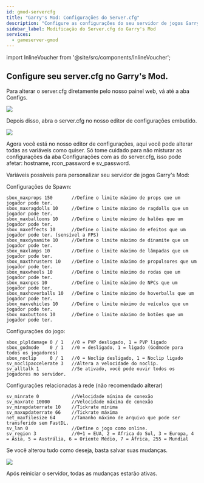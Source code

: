 ```yaml
---
id: gmod-servercfg
title: "Garry's Mod: Configurações do Server.cfg"
description: "Configure as configurações do seu servidor de jogos Garry's Mod para personalizar a jogabilidade e limites de spawn para uma experiência otimizada → Saiba mais agora"
sidebar_label: Modificação do Server.cfg do Garry's Mod
services:
  - gameserver-gmod
---
```


import InlineVoucher from '@site/src/components/InlineVoucher';

<InlineVoucher />

## Configure seu server.cfg no Garry's Mod.

Para alterar o server.cfg diretamente pelo nosso painel web, vá até a aba Configs.

![](https://screensaver01.zap-hosting.com/index.php/s/TNFHX38G5PNpqac/preview)

Depois disso, abra o server.cfg no nosso editor de configurações embutido.

![](https://screensaver01.zap-hosting.com/index.php/s/Pro5QoBBKSQCTdF/preview)

Agora você está no nosso editor de configurações, aqui você pode alterar todas as variáveis como quiser. Só tome cuidado para não misturar as configurações da aba Configurações com as do server.cfg, isso pode afetar: hostname, rcon_password e sv_password.

Variáveis possíveis para personalizar seu servidor de jogos Garry's Mod:

Configurações de Spawn:
```
sbox_maxprops 150		//Define o limite máximo de props que um jogador pode ter.
sbox_maxragdolls 10		//Define o limite máximo de ragdolls que um jogador pode ter.
sbox_maxballoons 10		//Define o limite máximo de balões que um jogador pode ter.
sbox_maxeffects 10		//Define o limite máximo de efeitos que um jogador pode ter. (sensível a FPS)
sbox_maxdynamite 10		//Define o limite máximo de dinamite que um jogador pode ter.
sbox_maxlamps 10		//Define o limite máximo de lâmpadas que um jogador pode ter.
sbox_maxthrusters 10	//Define o limite máximo de propulsores que um jogador pode ter.
sbox_maxwheels 10		//Define o limite máximo de rodas que um jogador pode ter.
sbox_maxnpcs 10			//Define o limite máximo de NPCs que um jogador pode ter.
sbox_maxhoverballs 10	//Define o limite máximo de hoverballs que um jogador pode ter.
sbox_maxvehicles 10		//Define o limite máximo de veículos que um jogador pode ter.
sbox_maxbuttons 10		//Define o limite máximo de botões que um jogador pode ter.
```

Configurações do jogo:
```
sbox_plpldamage 0 / 1	//0 = PVP desligado, 1 = PVP ligado
sbox_godmode	0 / 1	//0 = desligado, 1 = ligado (Godmode para todos os jogadores)
sbox_noclip		0 / 1	//0 = Noclip desligado, 1 = Noclip ligado
sv_noclipaccelerate 3	//Altera a velocidade do noclip.
sv_alltalk 1			//Se ativado, você pode ouvir todos os jogadores no servidor.
```

Configurações relacionadas à rede (não recomendado alterar)
```
sv_minrate 0			//Velocidade mínima de conexão
sv_maxrate 10000		//Velocidade máxima de conexão
sv_minupdaterrate 10	//Tickrate mínima
sv_maxupdaterrate 66	//Tickrate máxima
net_maxfilesize	64		//Tamanho máximo de arquivo que pode ser transferido sem FastDL.
sv_lan 0				//Define o jogo como online.
sv_region 3				//0+1 = EUA, 2 = África do Sul, 3 = Europa, 4 = Ásia, 5 = Austrália, 6 = Oriente Médio, 7 = África, 255 = Mundial
```

Se você alterou tudo como deseja, basta salvar suas mudanças.

![](https://screensaver01.zap-hosting.com/index.php/s/zpaddQA5EXfSRM3/preview)

Após reiniciar o servidor, todas as mudanças estarão ativas.

<InlineVoucher />